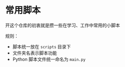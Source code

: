 # 常用脚本

开这个仓库的初衷就是攒一些在学习、工作中常用的小脚本

规则：
- 脚本统一放在 `scripts` 目录下
- 文件夹名表示脚本功能
- Python 脚本文件统一命名为 `main.py`